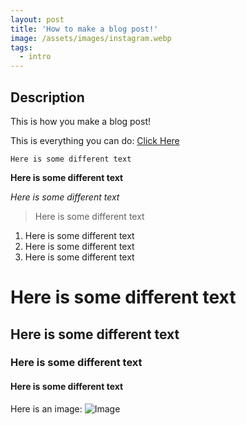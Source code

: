 ```yaml
---
layout: post
title: 'How to make a blog post!'
image: /assets/images/instagram.webp
tags:
  - intro
---
```


## Description

This is how you make a blog post!

This is everything you can do: [Click Here](https://www.markdownguide.org/cheat-sheet/)

```
Here is some different text
```

**Here is some different text**

*Here is some different text*

> Here is some different text

1. Here is some different text
2. Here is some different text
3. Here is some different text

# Here is some different text
## Here is some different text
### Here is some different text
#### Here is some different text

Here is an image:
![Image](https://images.unsplash.com/photo-1689852501130-e89d9e54aa41?q=80&w=880&auto=format&fit=crop&ixlib=rb-4.1.0&ixid=M3wxMjA3fDB8MHxwaG90by1wYWdlfHx8fGVufDB8fHx8fA%3D%3D)